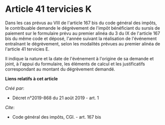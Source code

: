 # Article 41 tervicies K

Dans les cas prévus au VIII de l'article 167 bis du code général des impôts, le contribuable demande le dégrèvement de
l'impôt bénéficiant du sursis de paiement sur le formulaire prévu au premier alinéa du 3 du IX de l'article 167 bis du même
code et déposé, l'année suivant la réalisation de l'événement entraînant le dégrèvement, selon les modalités prévues au
premier alinéa de l'article 41 tervicies E.

Il indique la nature et la date de l'événement à l'origine de sa demande et joint, à l'appui du formulaire, les éléments de
calcul et les justificatifs correspondant au montant du dégrèvement demandé.

**Liens relatifs à cet article**

_Créé par_:

  - Décret n°2019-868 du 21 août 2019 - art. 1

_Cite_:

  - Code général des impôts, CGI. - art. 167 bis

